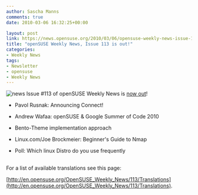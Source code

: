 ```yaml
---
author: Sascha Manns
comments: true
date: 2010-03-06 16:32:25+00:00

layout: post
link: https://news.opensuse.org/2010/03/06/opensuse-weekly-news-issue-113-is-out/
title: "openSUSE Weekly News, Issue 113 is out!"
categories:
- Weekly News
tags:
- Newsletter
- opensuse
- Weekly News
---
```

![news](http://static.opensuse.org/images/knewsticker.png) Issue #113 of openSUSE Weekly News is [now out](http://en.opensuse.org/OpenSUSE_Weekly_News/113)!




	
  * Pavol Rusnak: Announcing Connect!

	
  * Andrew Wafaa: openSUSE & Google  Summer of Code 2010

	
  * Bento-Theme implementation approach

	
  * Linux.com/Joe Brockmeier: Beginner's  Guide to Nmap

	
  * Poll: Which linux Distro do you use  frequently






## 






For a list of available translations see this page:

[http://en.opensuse.org/OpenSUSE_Weekly_News/113/Translations](http://en.opensuse.org/OpenSUSE_Weekly_News/113/Translations).		
